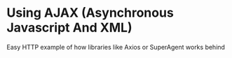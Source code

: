 # Using AJAX (Asynchronous Javascript And XML)
Easy HTTP example of how libraries like Axios or SuperAgent works behind
